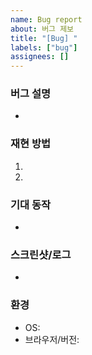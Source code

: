 ```yaml
---
name: Bug report
about: 버그 제보
title: "[Bug] "
labels: ["bug"]
assignees: []
---
```


### 버그 설명
-

### 재현 방법
1. 
2. 

### 기대 동작
-

### 스크린샷/로그
-

### 환경
- OS:
- 브라우저/버전:
